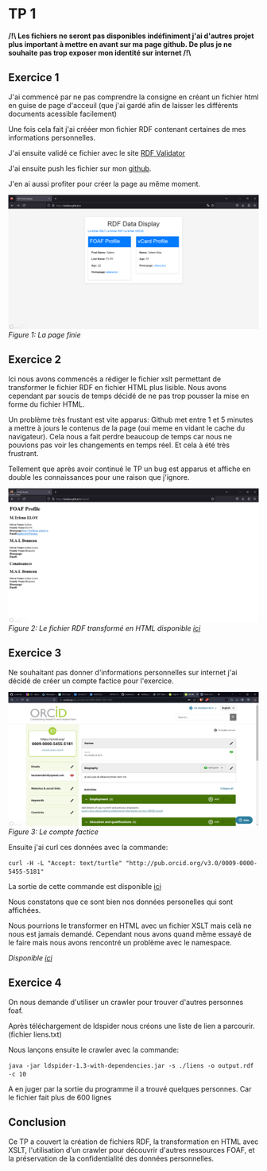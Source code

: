 # TP 1
**/!\\ Les fichiers ne seront pas disponibles indéfiniment j'ai d'autres projet plus important à mettre en avant sur ma page github. De plus je ne souhaite pas trop exposer mon identité sur internet /!\\**
## Exercice 1
J'ai commencé par ne pas comprendre la consigne en créant un fichier html en guise de page d'acceuil (que j'ai gardé afin de laisser les différents documents acessible facilement)

Une fois cela fait j'ai crééer mon fichier RDF contenant certaines de mes informations personnelles.

J'ai ensuite validé ce fichier avec le site [RDF Validator](https://www.w3.org/RDF/Validator/)

J'ai ensuite push les fichier sur mon [github](https://github.com/ItsaiKara/ItsaiKara.github.io).

J'en ai aussi profiter pour créer la page au même moment.

![page_html](./index.html.png)
*Figure 1: La page finie*


## Exercice 2
Ici nous avons commencés a rédiger le fichier xslt permettant de transformer le fichier RDF en fichier HTML plus lisible.
Nous avons cependant par soucis de temps décidé de ne pas trop pousser la mise en forme du fichier HTML.

Un problème très frustant est vite apparus:
Github met entre 1 et 5 minutes a mettre à jours le contenus de la page (oui meme en vidant le cache du navigateur).
Cela nous a fait perdre beaucoup de temps car nous ne pouvions pas voir les changements en temps réel. Et cela à été très frustrant.

Tellement que après avoir continué le TP un bug est apparus et affiche en double les connaissances pour une raison que j'ignore. 

![rdf_html](./ref_fini.png)
*Figure 2: Le fichier RDF transformé en HTML disponible [ici](https://itsaikara.github.io/foaf.rdf)*

## Exercice 3
Ne souhaitant pas donner d'informations personnelles sur internet j'ai décidé de créer un compte factice pour l'exercice.

![spy among us](./间谍.png)
*Figure 3: Le compte factice*

Ensuite j'ai curl ces données avec la commande: 

``` curl -H -L "Accept: text/turtle" "http://pub.orcid.org/v3.0/0009-0000-5455-5181" ```

La sortie de cette commande est disponible [ici](./orcid.rdf)

Nous constatons que ce sont bien nos données personelles qui sont affichées.

Nous pourrions le transformer en HTML avec un fichier XSLT mais celà ne nous est jamais demandé.
Cependant nous avons quand même essayé de le faire mais nous avons rencontré un problème avec le namespace.

*Disponible [ici](./orcid.xslt)*

## Exercice 4
On nous demande d'utiliser un crawler pour trouver d'autres personnes foaf.

Après téléchargement de ldspider nous créons une liste de lien a parcourir. (fichier liens.txt)

Nous lançons ensuite le crawler avec la commande:

``` java -jar ldspider-1.3-with-dependencies.jar -s ./liens -o output.rdf -c 10 ```

A en juger par la sortie du programme il a trouvé quelques personnes. Car le fichier fait plus de 600 lignes

## Conclusion
Ce TP a couvert la création de fichiers RDF, la transformation en HTML avec XSLT, l'utilisation d'un crawler pour découvrir d'autres ressources FOAF, et la préservation de la confidentialité des données personnelles.
